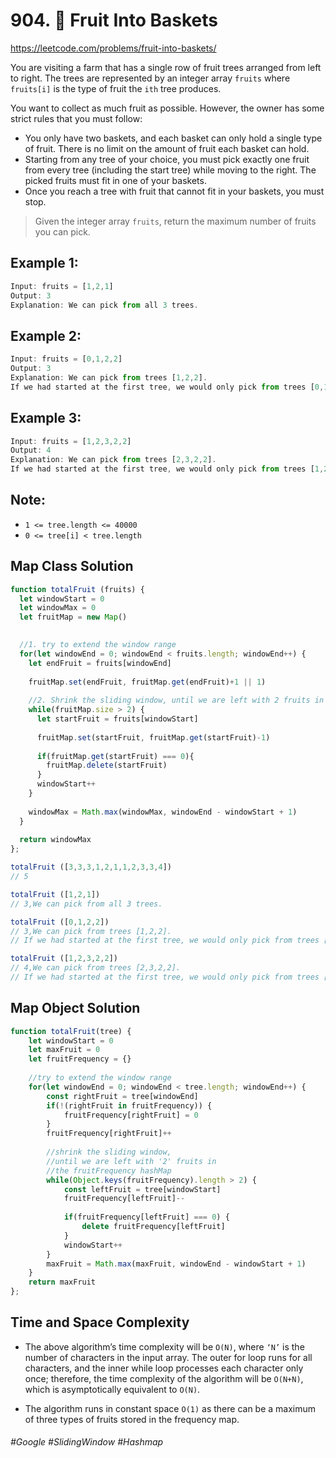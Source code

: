 # 904. 🔎 Fruit Into Baskets

https://leetcode.com/problems/fruit-into-baskets/

You are visiting a farm that has a single row of fruit trees arranged from left to right. The trees are represented by an integer array `fruits` where `fruits[i]` is the type of fruit the `ith` tree produces.

You want to collect as much fruit as possible. However, the owner has some strict rules that you must follow:
- You only have two baskets, and each basket can only hold a single type of fruit. There is no limit on the amount of fruit each basket can hold.
- Starting from any tree of your choice, you must pick exactly one fruit from every tree (including the start tree) while moving to the right. The picked fruits must fit in one of your baskets.
- Once you reach a tree with fruit that cannot fit in your baskets, you must stop.

> Given the integer array `fruits`, return the maximum number of fruits you can pick.



## Example 1:
````js
Input: fruits = [1,2,1]
Output: 3
Explanation: We can pick from all 3 trees.
````
## Example 2:
````js
Input: fruits = [0,1,2,2]
Output: 3
Explanation: We can pick from trees [1,2,2].
If we had started at the first tree, we would only pick from trees [0,1].
````
## Example 3:
````js
Input: fruits = [1,2,3,2,2]
Output: 4
Explanation: We can pick from trees [2,3,2,2].
If we had started at the first tree, we would only pick from trees [1,2].
```` 

## Note:

- `1 <= tree.length <= 40000`
- `0 <= tree[i] < tree.length`

## Map Class Solution
````js
function totalFruit (fruits) {
  let windowStart = 0
  let windowMax = 0
  let fruitMap = new Map()

  
  //1. try to extend the window range
  for(let windowEnd = 0; windowEnd < fruits.length; windowEnd++) {
    let endFruit = fruits[windowEnd]
    
    fruitMap.set(endFruit, fruitMap.get(endFruit)+1 || 1)
    
    //2. Shrink the sliding window, until we are left with 2 fruits in the fruitMap
    while(fruitMap.size > 2) {
      let startFruit = fruits[windowStart]
      
      fruitMap.set(startFruit, fruitMap.get(startFruit)-1)
      
      if(fruitMap.get(startFruit) === 0){
        fruitMap.delete(startFruit)
      }
      windowStart++
    }
    
    windowMax = Math.max(windowMax, windowEnd - windowStart + 1)
  }
  
  return windowMax   
};

totalFruit ([3,3,3,1,2,1,1,2,3,3,4])
// 5

totalFruit ([1,2,1])
// 3,We can pick from all 3 trees.

totalFruit ([0,1,2,2])
// 3,We can pick from trees [1,2,2].
// If we had started at the first tree, we would only pick from trees [0,1].

totalFruit ([1,2,3,2,2])
// 4,We can pick from trees [2,3,2,2]. 
// If we had started at the first tree, we would only pick from trees [1,2].
````
## Map Object Solution 
````js
function totalFruit(tree) {
    let windowStart = 0
    let maxFruit = 0
    let fruitFrequency = {}
    
    //try to extend the window range
    for(let windowEnd = 0; windowEnd < tree.length; windowEnd++) {
        const rightFruit = tree[windowEnd]
        if(!(rightFruit in fruitFrequency)) {
            fruitFrequency[rightFruit] = 0
        }
        fruitFrequency[rightFruit]++
        
        //shrink the sliding window, 
        //until we are left with '2' fruits in 
        //the fruitFrequency hashMap
        while(Object.keys(fruitFrequency).length > 2) {
            const leftFruit = tree[windowStart]
            fruitFrequency[leftFruit]--
            
            if(fruitFrequency[leftFruit] === 0) {
                delete fruitFrequency[leftFruit]
            }
            windowStart++
        }
        maxFruit = Math.max(maxFruit, windowEnd - windowStart + 1)
    }   
    return maxFruit 
};
````

## Time and Space Complexity

- The above algorithm’s time complexity will be `O(N)`, where `‘N’` is the number of characters in the input array. The outer for loop runs for all characters, and the inner while loop processes each character only once; therefore, the time complexity of the algorithm will be `O(N+N)`, which is asymptotically equivalent to `O(N)`.

- The algorithm runs in constant space `O(1)` as there can be a maximum of three types of fruits stored in the frequency map.
###### #Google #SlidingWindow #Hashmap
